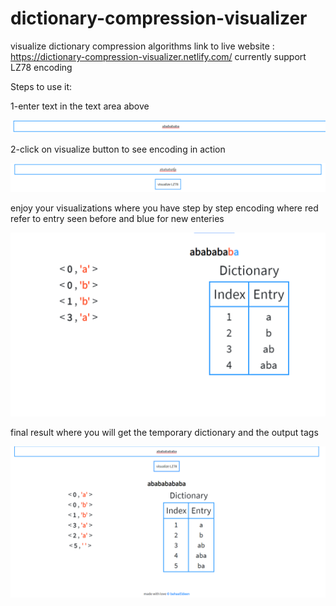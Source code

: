 # dictionary-compression-visualizer
visualize dictionary compression algorithms 
link to live website : https://dictionary-compression-visualizer.netlify.com/
currently support LZ78 encoding

Steps to use it: 

1-enter text in the text area above

![input](screenshots/input.png)

2-click on visualize button to see encoding in action

![visualize](screenshots/button.png)

enjoy your visualizations where you have step by step encoding where red refer to entry seen before and blue for new enteries

![step-by-step](screenshots/setbystep.png)

final result where you will get the temporary dictionary and the output tags 

![final-result](screenshots/finalresult.png)
